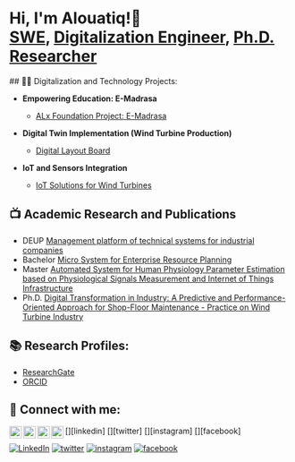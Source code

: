 <h1>Hi, I'm Alouatiq!👋 <br/><a href="https://github.com/alouatiq">SWE</a>, <a href="https://linkedin.com/in/alouatiq">Digitalization Engineer</a>, <a href="https://www.researchgate.net/profile/Hassan-Al-Ouatiq">Ph.D. Researcher</a></h1>
## 👨‍💻 Digitalization and Technology Projects:

- **Empowering Education: E-Madrasa**
  - [ALx Foundation Project: E-Madrasa](https://portfolio.alouatiq.com/2024/01/blog-post.html)
    
- **Digital Twin Implementation (Wind Turbine Production)**
  - [Digital Layout Board]()
  
- **IoT and Sensors Integration**
  - [IoT Solutions for Wind Turbines]()

## 📺 Academic Research and Publications

- DEUP [Management platform of technical systems for industrial companies]()
- Bachelor [Micro System for Enterprise Resource Planning]()
- Master [Automated System for Human Physiology Parameter Estimation based on Physiological Signals Measurement and Internet of Things Infrastructure]()
- Ph.D. [Digital Transformation in Industry: A Predictive and Performance-Oriented Approach for Shop-Floor Maintenance - Practice on Wind Turbine Industry]()

## 📚 Research Profiles:

- [ResearchGate](https://www.researchgate.net/profile/Hassan-Al-Ouatiq)
- [ORCID](https://orcid.org/0000-0003-4330-5608)

## 🤳 Connect with me:

[<img align="left" alt="AlOuatiq | LinkedIn" width="22px" src="https://cdn.jsdelivr.net/npm/simple-icons@v3/icons/linkedin.svg" />][linkedin]
[<img align="left" alt="AlOuatiq | Twitter" width="22px" src="https://cdn.jsdelivr.net/npm/simple-icons@v3/icons/twitter.svg" />][twitter]
[<img align="left" alt="AlOuatiq | Instagram" width="22px" src="https://cdn.jsdelivr.net/npm/simple-icons@v3/icons/instagram.svg" />][instagram]
[<img align="left" alt="AlOuatiq | Instagram" width="22px" src="https://cdn.jsdelivr.net/npm/simple-icons@v3/icons/facebook.svg" />][facebook]

[![LinkedIn](https://img.shields.io/badge/LinkedIn-0077B5?style=for-the-badge&logo=linkedin&logoColor=white)](https://linkedin.com/in/alouatiq)
[![twitter](https://x.com/alouatiqcom)](https://x.com/alouatiqcom)
[![instagram](https://www.instagram.com/alouatiqcom)](https://www.instagram.com/alouatiqcom)
[![facebook](https://facebook.com/in/alouatiqcom)](https://facebook.com/in/alouatiqcom)
